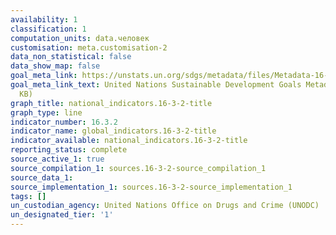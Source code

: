 ```yaml
---
availability: 1
classification: 1
computation_units: data.человек
customisation: meta.customisation-2
data_non_statistical: false
data_show_map: false
goal_meta_link: https://unstats.un.org/sdgs/metadata/files/Metadata-16-03-02.pdf
goal_meta_link_text: United Nations Sustainable Development Goals Metadata (PDF 209
  KB)
graph_title: national_indicators.16-3-2-title
graph_type: line
indicator_number: 16.3.2
indicator_name: global_indicators.16-3-2-title
indicator_available: national_indicators.16-3-2-title
reporting_status: complete
source_active_1: true
source_compilation_1: sources.16-3-2-source_compilation_1
source_data_1:
source_implementation_1: sources.16-3-2-source_implementation_1
tags: []
un_custodian_agency: United Nations Office on Drugs and Crime (UNODC)
un_designated_tier: '1'
---
```

